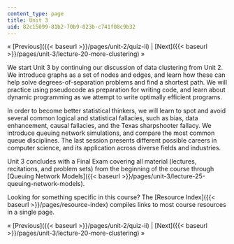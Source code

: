 ```yaml
---
content_type: page
title: Unit 3
uid: 82c15099-81b2-70b9-823b-c741f08c9b32
---
```


« [Previous]({{< baseurl >}}/pages/unit-2/quiz-ii) | [Next]({{< baseurl >}}/pages/unit-3/lecture-20-more-clustering) »

We start Unit 3 by continuing our discussion of data clustering from Unit 2. We introduce graphs as a set of nodes and edges, and learn how these can help solve degrees-of-separation problems and find a shortest path. We will practice using pseudocode as preparation for writing code, and learn about dynamic programming as we attempt to write optimally efficient programs.

In order to become better statistical thinkers, we will learn to spot and avoid several common logical and statistical fallacies, such as bias, data enhancement, causal fallacies, and the Texas sharpshooter fallacy. We introduce queuing network simulations, and compare the most common queue disciplines. The last session presents different possible careers in computer science, and its application across diverse fields and industries.

Unit 3 concludes with a Final Exam covering all material (lectures, recitations, and problem sets) from the beginning of the course through [Queuing Network Models]({{< baseurl >}}/pages/unit-3/lecture-25-queuing-network-models).

Looking for something specific in this course? The [Resource Index]({{< baseurl >}}/pages/resource-index) compiles links to most course resources in a single page.

« [Previous]({{< baseurl >}}/pages/unit-2/quiz-ii) | [Next]({{< baseurl >}}/pages/unit-3/lecture-20-more-clustering) »